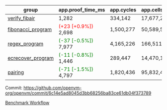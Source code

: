 | group | app.proof_time_ms | app.cycles | app.cells_used | leaf.proof_time_ms | leaf.cycles | leaf.cells_used |
| -- | -- | -- | -- | -- | -- | -- |
| [verify_fibair](https://github.com/openvm-org/openvm/blob/benchmark-results/benchmarks-pr/1369/verify_fibair-6c14e5ad8045d3bb68256ba83ce61db04f373789.md) | 1,282 |  334,142 |  17,677,298 |- | - | - |
| [fibonacci_program](https://github.com/openvm-org/openvm/blob/benchmark-results/benchmarks-pr/1369/fibonacci-6c14e5ad8045d3bb68256ba83ce61db04f373789.md) |<span style='color: red'>(+23 [+0.9%])</span> 2,698 |  1,500,277 |  50,589,503 |- | - | - |
| [regex_program](https://github.com/openvm-org/openvm/blob/benchmark-results/benchmarks-pr/1369/regex-6c14e5ad8045d3bb68256ba83ce61db04f373789.md) |<span style='color: green'>(-37 [-0.5%])</span> 7,977 |  4,165,226 |  166,511,152 |- | - | - |
| [ecrecover_program](https://github.com/openvm-org/openvm/blob/benchmark-results/benchmarks-pr/1369/ecrecover-6c14e5ad8045d3bb68256ba83ce61db04f373789.md) |<span style='color: green'>(-11 [-0.8%])</span> 1,446 |  289,447 |  14,470,186 |- | - | - |
| [pairing](https://github.com/openvm-org/openvm/blob/benchmark-results/benchmarks-pr/1369/pairing-6c14e5ad8045d3bb68256ba83ce61db04f373789.md) |<span style='color: green'>(-71 [-1.5%])</span> 4,797 |  1,820,436 |  95,832,407 |- | - | - |


Commit: https://github.com/openvm-org/openvm/commit/6c14e5ad8045d3bb68256ba83ce61db04f373789

[Benchmark Workflow](https://github.com/openvm-org/openvm/actions/runs/14316545906)
